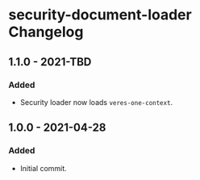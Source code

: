 # security-document-loader Changelog

## 1.1.0 - 2021-TBD

### Added
- Security loader now loads `veres-one-context`.

## 1.0.0 - 2021-04-28

### Added
- Initial commit.

